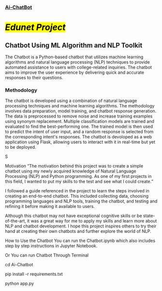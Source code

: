 <h3> <u> Ai-ChatBot  </u></h3> 
<h1><em> <mark> Edunet Project </mark> </em>

<h2><b> Chatbot Using ML Algorithm and NLP Toolkit</b></h2>
<p>The  Chatbot is a Python-based chatbot that utilizes machine learning algorithms and natural language processing (NLP) techniques to provide automated assistance to users with college-related inquiries. The chatbot aims to improve the user experience by delivering quick and accurate responses to their questions.</p>

<h3>Methodology</h3>
The chatbot is developed using a combination of natural language processing techniques and machine learning algorithms. The methodology involves data preparation, model training, and chatbot response generation. The data is preprocessed to remove noise and increase training examples using synonym replacement. Multiple classification models are trained and evaluated to find the best-performing one. The trained model is then used to predict the intent of user input, and a random response is selected from the corresponding intent's responses. The chatbot is devoloped as a web application using Flask, allowing users to interact with it in real-time but yet to be deployed.

S

Motivation
<q>The motivation behind this project was to create a simple chatbot using my newly acquired knowledge of Natural Language Processing (NLP) and Python programming. As one of my first projects in this field, I wanted to put my skills to the test and see what I could create.</q>

I followed a guide referenced in the project to learn the steps involved in creating an end-to-end chatbot. This included collecting data, choosing programming languages and NLP tools, training the chatbot, and testing and refining it before making it available to users.

Although this chatbot may not have exceptional cognitive skills or be state-of-the-art, it was a great way for me to apply my skills and learn more about NLP and chatbot development. I hope this project inspires others to try their hand at creating their own chatbots and further explore the world of NLP.

How to Use the Chatbot
You can run the Chatbot.ipynb which also includes step by step instructions in Jupyter Notebook.

Or
You can run Chatbot Through Terminal



cd Ai-Chatbot


pip install -r requirements.txt

python app.py
